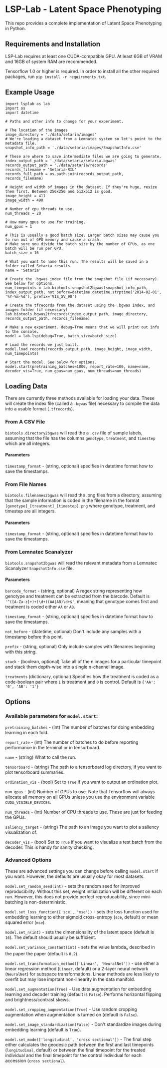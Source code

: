 # LSP-Lab - Latent Space Phenotyping

This repo provides a complete implementation of Latent Space Phenotyping in Python.

## Requirements and Installation

LSP-Lab requires at least one CUDA-compatible GPU. At least 6GB of VRAM and 16GB of system RAM are recommended.

Tensorflow 1.0 or higher is required. In order to install all the other required packages, run `pip install -r requirements.txt`.

## Example Usage

```
import lsplab as lab
import os
import datetime

# Paths and other info to change for your experiment.

# The location of the images
image_directory = './data/setaria/images'
# We're loading a dataset from a Lemnatec system so let's point to the metadata file.
snapshot_info_path = './data/setaria/images/SnapshotInfo.csv'

# These are where to save intermediate files we are going to generate.
index_output_path = './data/setaria/setaria.bgwas'
records_output_path = './data/setaria/records'
records_filename = 'Setaria-RIL'
records_full_path = os.path.join(records_output_path, records_filename)

# Height and width of images in the dataset. If they're huge, resize them first. Between 256x256 and 512x512 is good.
image_height = 411
image_width = 490

# Number of cpu threads to use.
num_threads = 20

# How many gpus to use for training.
num_gpus = 1

# This is usually a good batch size. Larger batch sizes may cause you to run out of GPU memory and cause a crash.
# Make sure you divide the batch size by the number of GPUs, as one batch will be run per GPU.
batch_size = 16

# What you want to name this run. The results will be saved in a folder called Setaria-results.
name = 'Setaria'

# Create the .bgwas index file from the snapshot file (if necessary). See below for options.
num_timepoints = lab.biotools.snapshot2bgwas(snapshot_info_path, index_output_path, not_before=datetime.datetime.strptime('2014-02-01', '%Y-%m-%d'), prefix='VIS_SV_90')

# Create the tfrecords from the dataset using the .bgwas index, and images folder (if necessary)
lab.biotools.bgwas2tfrecords(index_output_path, image_directory, records_output_path, records_filename)

# Make a new experiment. debug=True means that we will print out info to the console.
model = lab.lsp(debug=True, batch_size=batch_size)

# Load the records we just built.
model.load_records(records_output_path, image_height, image_width, num_timepoints)

# Start the model. See below for options.
model.start(pretraining_batches=1000, report_rate=100, name=name, decoder_vis=True, num_gpus=num_gpus, num_threads=num_threads)
```

## Loading Data

There are currently three methods available for loading your data. These will create the index file (called a `.bgwas` file) necessary to compile the data into a usable format (`.tfrecords`).

### From A CSV File

`biotools.directory2bgwas` will read the a `.csv` file of sample labels, assuming that the file has the columns `genotype`, `treatment`, and `timestep` which are all integers.

#### Parameters

`timestamp_format` - (string, optional) specifies in datetime format how to save the timestamps.

### From File Names

`biotools.filenames2bgwas` will read the .png files from a directory, assuming that the sample information is coded in the filename in the format `[genotype]_[treatment]_[timestep].png` where genotype, treatment, and timestep are all integers.

#### Parameters

`timestamp_format` - (string, optional) specifies in datetime format how to save the timestamps.

### From Lemnatec Scanalyzer

`biotools.snapshot2bgwas` will read the relevant metadata from a Lemnatec Scanalyzer `SnapshotInfo.csv` file.

#### Parameters

`barcode_format` - (string, optional) A regex string representing how genotype and treatment can be extracted from the barcode. Default is `'^([A-Za-z]+)+(\d+)(AA|AB)\d+$'`, meaning that genotype comes first and treatment is coded either `AA` or `AB`.

`timestamp_format` - (string, optional) specifies in datetime format how to save the timestamps.

`not_before` - (datetime, optional) Don't include any samples with a timestamp before this point.

`prefix` - (string, optional) Only include samples with filenames beginning with this string.

`stack` - (boolean, optional) Take all of the n images for a particular timepoint and stack them depth-wise into a single n-channel image.

`treatments` (dictionary, optional) Specifies how the treatment is coded as a code-boolean pair where `1` is treatment and `0` is control. Default is `{'AA': '0', 'AB': '1'}`

## Options

### Available parameters for `model.start`:

`pretraining_batches` - (int) The number of batches for doing embedding learning in each fold.

`report_rate` - (int) The number of batches to do before reporting performance in the terminal or in tensorboard.

`name` - (string) What to call the run.

`tensorboard` - (string) The path to a tensorboard log directory, if you want to plot tensorboard summaries.

`ordination_vis` - (bool) Set to `True` if you want to output an ordination plot.

`num_gpus` - (int) Number of GPUs to use. Note that Tensorflow will always allocate all memory on all GPUs unless you use the environment variable `CUDA_VISIBLE_DEVICES`.

`num_threads` - (int) Number of CPU threads to use. These are just for feeding the GPUs.

`saliency_target` - (string) The path to an image you want to plot a saliency visualization of.

`decoder_vis` - (bool) Set to `True` if you want to visualize a test batch from the decoder. This is handy for sanity checking.


### Advanced Options

These are advanced settings you can change before calling `model.start` if you want. However, the defaults are usually okay for most datasets.

`model.set_random_seed(int)` - sets the random seed for improved reproducibility. Without this set, weight initialization will be different on each run. However, this does not provide perfect reproducability, since mini-batching is non-deterministic.

`model.set_loss_function(['sce', 'mse'])` - sets the loss function used for embedding learning to either sigmoid cross-entropy (`sce`, default) or mean squared error (`mse`).

`model.set_n(int)` - sets the dimensionality of the latent space (default is `16`). The default should usually be sufficient.

`model.set_variance_constant(int)` - sets the value lambda<sub>v</sub> described in the paper the paper (default is `0.2`).

`model.set_transformation_method(['Linear', 'NeuralNet'])` - use either a linear regression method (`Linear`, default) or a 2-layer neural network (`NeuralNet`) for subspace transformations. Linear methods are less likely to overfit but may lose imprtant non-linearity in the data manifold.

`model.set_augmentation(True)` - Use data augmentation for embedding learning and decoder training (default is `False`). Performs horizontal flipping and brightness/contrast skews.

`model.set_cropping_augmentation(True)` - Use random cropping augmentation when augmentation is turned on (default is `False`).

`model.set_image_standardization(False)` - Don't standardize images during embedding learning (default is `True`).

`model.set_mode(['longitudinal', 'cross sectional'])` - The final step either calculates the geodesic path between the first and last timepoints (`longitudinal`, default) or between the final timepoint for the treated individual and the final timepoint for the control individual for each accession (`cross sectional`).

